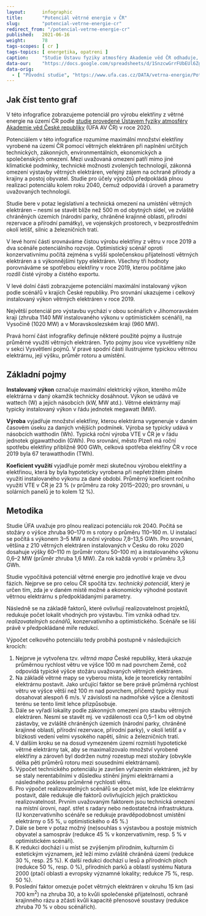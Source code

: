 ```yaml
---
layout:      infographic
title:       "Potenciál větrné energie v ČR"
slug:        "potencial-vetrne-energie-cr"
redirect_from: "/potencial-vetrne-energie-cr"
published:   2021-06-16
weight:      78
tags-scopes: [ cr ]
tags-topics: [ energetika, opatreni ]
caption:     "Studie Ústavu fyziky atmosféry Akademie věd ČR odhaduje, že větrné elektrárny by kolem roku 2040 mohly na území Česka vyrábět až 18,8 TWh elektřiny, což by odpovídalo pokrytí zhruba 28 % spotřeby země v roce 2019."
data-our:    "https://docs.google.com/spreadsheets/d/1SnzcwGrrFUbEUl6Zg7WilwPmeaZcjUvdh53ItkW8Yp0/edit#gid=0"
data-orig:
  - [ "Původní studie", "https://www.ufa.cas.cz/DATA/vetrna-energie/Potencial_vetrne_energie_2020.pdf" ]
---
```


## Jak číst tento graf

V této infografice zobrazujeme potenciál pro výrobu elektřiny z větrné energie na území ČR podle [studie provedené Ústavem fyziky atmosféry Akademie věd České republiky](https://www.ufa.cas.cz/DATA/vetrna-energie/Potencial_vetrne_energie_2020.pdf) (ÚFA AV ČR) v roce 2020.

Potenciálem v této infografice rozumíme maximální množství elektřiny vyrobené na území ČR pomocí větrných elektráren při naplnění určitých technických, zákonných, environmentálních, ekonomických a společenských omezení. Mezi uvažovaná omezení patří mimo jiné klimatické podmínky, technické možnosti zvolených technologií, zákonná omezení výstavby větrných elektráren, veřejný zájem na ochraně přírody a krajiny a postoj obyvatel. Studie pro účely výpočtů předpokládá plnou realizaci potenciálu kolem roku 2040, čemuž odpovídá i úroveň a parametry uvažovaných technologií.

Studie bere v potaz legislativní a technická omezení na umístění větrných elektráren – nesmí se stavět blíže než 500 m od obytných sídel, ve zvláště chráněných územích (národní parky, chráněné krajinné oblasti, přírodní rezervace a přírodní památky), ve vojenských prostorech, v bezprostředním okolí letišť, silnic a železničních tratí.

V levé horní části srovnáváme čistou výrobu elektřiny z větru v roce 2019 a dva scénáře potenciálního rozvoje. Optimistický scénář oproti konzervativnímu počítá zejména s vyšší společenskou přijatelností větrných elektráren a s výkonnějšími typy elektráren. Všechny tři hodnoty porovnáváme se spotřebou elektřiny v roce 2019, kterou počítáme jako rozdíl čisté výroby a čistého exportu.

V levé dolní části zobrazujeme potenciální maximální instalovaný výkon podle scénářů v krajích České republiky. Pro srovnání ukazujeme i celkový instalovaný výkon větrných elektráren v roce 2019.

Největší potenciál pro výstavbu vychází v obou scénářích v Jihomoravském kraji (zhruba 1140 MW instalovaného výkonu v optimistickém scénáři), na Vysočině (1020 MW) a v Moravskoslezském kraji (960 MW).

Pravá horní část infografiky definuje některé použité pojmy a ilustruje průměrné využití větrných elektráren. Tyto pojmy jsou více vysvětleny níže v sekci Vysvětlení pojmů. V pravé spodní části ilustrujeme typickou větrnou elektrárnu, její výšku, průměr rotoru a umístění.

## Základní pojmy

**Instalovaný výkon** označuje maximální elektrický výkon, kterého může elektrárna v daný okamžik technicky dosáhnout. Výkon se udává ve <glossary id="w">wattech (W)</glossary> a jejich násobcích (kW, MW atd.). Větrné elektrárny mají typicky instalovaný výkon v řádu jednotek megawatt (MW).

**Výroba** vyjadřuje množství elektřiny, kterou elektrárna vygeneruje v daném časovém úseku za daných vnějších podmínek. Výroba se typicky udává v násobcích watthodin (Wh). Typická roční výroba VTE v ČR je v řádu jednotek gigawatthodin (GWh). Pro srovnání, město Plzeň má roční spotřebu elektřiny přibližně 900 GWh, celková spotřeba elektřiny ČR v roce 2019 byla 67 terawatthodin (TWh).

**Koeficient využití** vyjadřuje poměr mezi skutečnou výrobou elektřiny a elektřinou, která by byla hypoteticky vyrobena při nepřetržitém plném využití instalovaného výkonu za dané období. Průměrný koeficient ročního využití VTE v ČR je 23 % (v průměru za roky 2015–2020; pro srovnání, u solárních panelů je to kolem 12 %).

## Metodika

Studie ÚFA uvažuje pro plnou realizaci potenciálu rok 2040. Počítá se stožáry o výšce zhruba 90–170 m s rotory o průměru 110–160 m. U instalací se počítá s výkonem 3–5 MW a roční výrobou 7,8–13,5 GWh. Pro srovnání, většina z 210 větrných elektráren instalovaných v Česku do roku 2020 dosahuje výšky 60–110 m (průměr rotoru 50–100 m) a instalovaného výkonu 0,6–2 MW (průměr zhruba 1,6 MW). Za rok každá vyrobí v průměru 3,3 GWh.

Studie vypočítává potenciál větrné energie pro jednotlivé kraje ve dvou fázích. Nejprve se pro celou ČR spočítá tzv. *technický potenciál*, který je určen tím, zda je v daném místě možné a ekonomicky výhodné postavit větrnou elektrárnu s předpokládanými parametry.

Následně se na základě faktorů, které ovlivňují realizovatelnost projektů, redukuje počet lokalit vhodných pro výstavbu. Tím vzniká odhad tzv. *realizovatelných scénářů*, konzervativního a optimistického. Scénáře se liší právě v předpokládané míře redukcí.

Výpočet celkového potenciálu tedy probíhá postupně v následujících krocích:

1. Nejprve je vytvořena tzv. *větrná mapa* České republiky, která ukazuje průměrnou rychlost větru ve výšce 100 m nad povrchem Země, což odpovídá typické výšce stožáru uvažovaných větrných elektráren.
2. Na základě větrné mapy se vyberou místa, kde je teoreticky rentabilní elektrárnu postavit. Jako určující faktor se bere právě průměrná rychlost větru ve výšce větší než 100 m nad povrchem, přičemž typicky musí dosahovat alespoň 6 m/s. V závislosti na nadmořské výšce a členitosti terénu se tento limit lehce přizpůsobuje.
3. Dále se vyřadí lokality podle zákonných omezení pro stavbu větrných elektráren. Nesmí se stavět mj. ve vzdálenosti cca 0,5–1 km od obytné zástavby, ve zvláště chráněných územích (národní parky, chráněné krajinné oblasti, přírodní rezervace, přírodní parky), v okolí letišť a v blízkosti vedení velmi vysokého napětí, silnic a železničních tratí.
4. V dalším kroku se na dosud vymezeném území rozmístí hypotetické větrné elektrárny tak, aby se maximalizovalo množství vyrobené elektřiny a zároveň byl dodržen nutný rozestup mezi stožáry (obvykle délka pěti průměrů rotoru mezi sousedními elektrárnami).
5. Výpočet technického potenciálu je završen vyřazením elektráren, jež by se staly nerentabilními v důsledku stínění jinými elektrárnami a následného poklesu průměrné rychlosti větru.
6. Pro výpočet realizovatelných scénářů se počet míst, kde lze elektrárny postavit, dále redukuje dle faktorů ovlivňujících jejich praktickou realizovatelnost. Prvním uvažovaným faktorem jsou technická omezení na místní úrovni, např. střet s radary nebo nedostatečná infrastruktura. (U konzervativního scénáře se redukuje pravděpodobnost umístění elektrárny o 55 %, u optimistického o 45 %.)
7. Dále se bere v potaz možný (ne)souhlas s výstavbou a postoje místních obyvatel a samospráv (redukce 45 % v konzervativním, resp. 5 % v optimistickém scénáři).
8. K redukci dochází i u míst se zvýšeným přírodním, kulturním či estetickým významem, jež leží mimo zvláště chráněná území (redukce 30 %, resp. 25 %). K další redukci dochází u lesů a přírodních ploch (redukce 50 %, resp. 0 %), přírodních parků a oblastí systému Natura 2000 (ptačí oblasti a evropsky významné lokality; redukce 75 %, resp. 50 %).
9. Poslední faktor omezuje počet větrných elektráren v okruhu 15 km (asi 700 km<sup>2</sup>) na zhruba 30, a to kvůli společenské přijatelnosti, ochraně krajinného rázu a zčásti kvůli kapacitě přenosové soustavy (redukce zhruba 70 % v obou scénářích).
